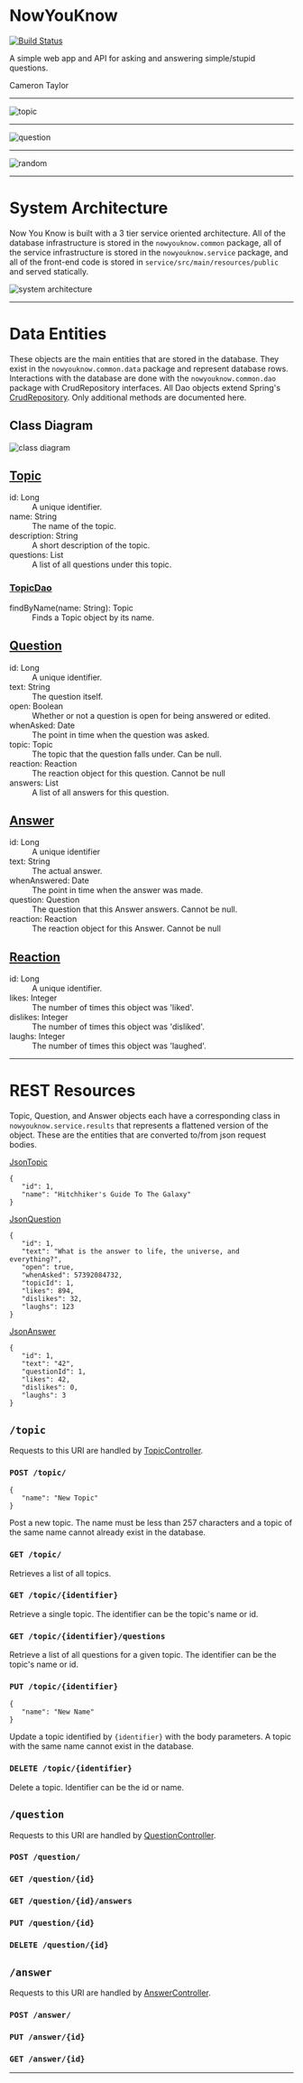 # NowYouKnow

[![Build Status](https://travis-ci.org/cpe305/fall2016-project-axis7818.svg?branch=master)](https://travis-ci.org/cpe305/fall2016-project-axis7818)

A simple web app and API for asking and answering simple/stupid questions.

Cameron Taylor

---

![topic](https://raw.githubusercontent.com/cpe305/fall2016-project-axis7818/master/docs/topic.png)

---

![question](https://raw.githubusercontent.com/cpe305/fall2016-project-axis7818/master/docs/question.png)

---

![random](https://raw.githubusercontent.com/cpe305/fall2016-project-axis7818/master/docs/random.png)

---

# System Architecture

Now You Know is built with a 3 tier service oriented architecture. All of the database infrastructure is stored in the `nowyouknow.common` package, all of the service infrastructure is stored in the `nowyouknow.service` package, and all of the front-end code is stored in `service/src/main/resources/public` and served statically.

![system architecture](https://raw.githubusercontent.com/cpe305/fall2016-project-axis7818/master/docs/SystemArchitecture.png)

---

# Data Entities

These objects are the main entities that are stored in the database. They exist in the `nowyouknow.common.data` package and represent database rows. Interactions with the database are done with the `nowyouknow.common.dao` package with CrudRepository interfaces. All Dao objects extend  Spring's [CrudRepository](http://docs.spring.io/spring-data/commons/docs/current/api/org/springframework/data/repository/CrudRepository.html). Only additional methods are documented here.

## Class Diagram
![class diagram](https://raw.githubusercontent.com/cpe305/fall2016-project-axis7818/master/docs/Class%20Diagram.png)

## [Topic](https://github.com/cpe305/fall2016-project-axis7818/blob/master/common/src/main/java/nowyouknow/common/data/Topic.java)

<dl>
   <dt>id: Long</dt>
   <dd>A unique identifier.</dd>

   <dt>name: String</dt>
   <dd>The name of the topic.</dd>

   <dt>description: String</dt>
   <dd>A short description of the topic.</dd>

   <dt>questions: List<Question></dt>
   <dd>A list of all questions under this topic.</dd>
</dl>

### [TopicDao](https://github.com/cpe305/fall2016-project-axis7818/blob/master/common/src/main/java/nowyouknow/common/dao/TopicDao.java)

<dl>
   <dt>findByName(name: String): Topic</dt>
   <dd>Finds a Topic object by its name.</dd>
</dl>

## [Question](https://github.com/cpe305/fall2016-project-axis7818/blob/master/common/src/main/java/nowyouknow/common/data/Question.java)

<dl>
   <dt>id: Long</dt>
   <dd>A unique identifier.</dd>

   <dt>text: String</dt>
   <dd>The question itself.</dd>

   <dt>open: Boolean</dt>
   <dd>Whether or not a question is open for being answered or edited.</dd>

   <dt>whenAsked: Date</dt>
   <dd>The point in time when the question was asked.</dd>

   <dt>topic: Topic</dt>
   <dd>The topic that the question falls under. Can be null.</dd>

   <dt>reaction: Reaction</dt>
   <dd>The reaction object for this question. Cannot be null</dd>

   <dt>answers: List<Answer></dt>
   <dd>A list of all answers for this question.</dd>
</dl>

## [Answer](https://github.com/cpe305/fall2016-project-axis7818/blob/master/common/src/main/java/nowyouknow/common/data/Answer.java)

<dl>
   <dt>id: Long</dt>
   <dd>A unique identifier</dd>

   <dt>text: String</dt>
   <dd>The actual answer.</dd>

   <dt>whenAnswered: Date</dt>
   <dd>The point in time when the answer was made.</dd>

   <dt>question: Question</dt>
   <dd>The question that this Answer answers. Cannot be null.</dd>

   <dt>reaction: Reaction</dt>
   <dd>The reaction object for this Answer. Cannot be null</dd>
</dl>

## [Reaction](https://github.com/cpe305/fall2016-project-axis7818/blob/master/common/src/main/java/nowyouknow/common/data/Reaction.java)

<dl>
   <dt>id: Long</dt>
   <dd>A unique identifier.</dd>

   <dt>likes: Integer</dt>
   <dd>The number of times this object was 'liked'.</dd>

   <dt>dislikes: Integer</dt>
   <dd>The number of times this object was 'disliked'.</dd>

   <dt>laughs: Integer</dt>
   <dd>The number of times this object was 'laughed'.</dd>
</dl>

---

# REST Resources

Topic, Question, and Answer objects each have a corresponding class in `nowyouknow.service.results` that represents a flattened version of the object. These are the entities that are converted to/from json request bodies.

[JsonTopic](https://github.com/cpe305/fall2016-project-axis7818/blob/master/service/src/main/java/nowyouknow/service/results/JsonTopic.java)
```
{
   "id": 1,
   "name": "Hitchhiker's Guide To The Galaxy"
}
```

[JsonQuestion](https://github.com/cpe305/fall2016-project-axis7818/blob/master/service/src/main/java/nowyouknow/service/results/JsonQuestion.java)
```
{
   "id": 1,
   "text": "What is the answer to life, the universe, and everything?",
   "open": true,
   "whenAsked": 57392084732,
   "topicId": 1,
   "likes": 894,
   "dislikes": 32,
   "laughs": 123
}
```

[JsonAnswer](https://github.com/cpe305/fall2016-project-axis7818/blob/master/service/src/main/java/nowyouknow/service/results/JsonAnswer.java)
```
{
   "id": 1,
   "text": "42",
   "questionId": 1,
   "likes": 42,
   "dislikes": 0,
   "laughs": 3
}
```

## `/topic`

Requests to this URI are handled by [TopicController](https://github.com/cpe305/fall2016-project-axis7818/blob/master/service/src/main/java/nowyouknow/service/controllers/TopicController.java).

### `POST /topic/`
```
{
   "name": "New Topic"
}
```
Post a new topic. The name must be less than 257 characters and a topic of the same name cannot already exist in the database.

### `GET /topic/`
Retrieves a list of all topics.

### `GET /topic/{identifier}`
Retrieve a single topic. The identifier can be the topic's name or id.

### `GET /topic/{identifier}/questions`
Retrieve a list of all questions for a given topic. The identifier can be the topic's name or id.

### `PUT /topic/{identifier}`
```
{
   "name": "New Name"
}
```
Update a topic identified by `{identifier}` with the body parameters. A topic with the same name cannot exist in the database.

### `DELETE /topic/{identifier}`
Delete a topic. Identifier can be the id or name.

## `/question`

Requests to this URI are handled by [QuestionController](https://github.com/cpe305/fall2016-project-axis7818/blob/master/service/src/main/java/nowyouknow/service/controllers/QuestionController.java).

### `POST /question/`

### `GET /question/{id}`

### `GET /question/{id}/answers`

### `PUT /question/{id}`

### `DELETE /question/{id}`

## `/answer`

Requests to this URI are handled by [AnswerController](https://github.com/cpe305/fall2016-project-axis7818/blob/master/service/src/main/java/nowyouknow/service/controllers/AnswerController.java).

### `POST /answer/`

### `PUT /answer/{id}`

### `GET /answer/{id}`

---
